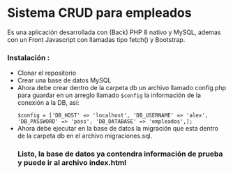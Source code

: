 <h1>Sistema CRUD para empleados</h1>
    
</h2>Es una aplicación desarrollada con (Back) PHP 8 nativo y MySQL, ademas con un Front Javascript con llamadas tipo fetch() y Bootstrap.</h2>

<h3>Instalación :</h3>

<ul>
<li>Clonar el repositorio</li>

<li>Crear una base de datos MySQL</li>

<li>Ahora debe crear dentro de la carpeta db un archivo llamado config.php para guardar en un arreglo llamado <code>$config</code> la información  de la conexión a la DB, así:</li>
<code>
$config = ['DB_HOST' => 'localhost', 'DB_USERNAME' => 'alex', 'DB_PASSWORD' => 'pass', 'DB_DATABASE' => 'empleados',];
</code>

<li>Ahora debe ejecutar en la base de datos la migración que esta dentro de la carpeta db en el archivo migraciones.sql.</li>

<h3>Listo, la base de datos ya contendra información de prueba y puede ir al archivo index.html</h3>
